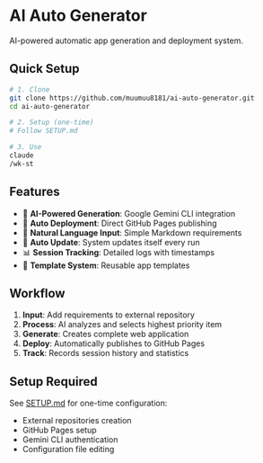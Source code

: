 # AI Auto Generator

AI-powered automatic app generation and deployment system.

## Quick Setup

```bash
# 1. Clone
git clone https://github.com/muumuu8181/ai-auto-generator.git
cd ai-auto-generator

# 2. Setup (one-time)
# Follow SETUP.md

# 3. Use
claude
/wk-st
```

## Features

- 🤖 **AI-Powered Generation**: Google Gemini CLI integration
- 🚀 **Auto Deployment**: Direct GitHub Pages publishing  
- 📝 **Natural Language Input**: Simple Markdown requirements
- 🔄 **Auto Update**: System updates itself every run
- 📊 **Session Tracking**: Detailed logs with timestamps
- 🎯 **Template System**: Reusable app templates

## Workflow

1. **Input**: Add requirements to external repository
2. **Process**: AI analyzes and selects highest priority item
3. **Generate**: Creates complete web application
4. **Deploy**: Automatically publishes to GitHub Pages
5. **Track**: Records session history and statistics

## Setup Required

See [SETUP.md](SETUP.md) for one-time configuration:
- External repositories creation
- GitHub Pages setup  
- Gemini CLI authentication
- Configuration file editing